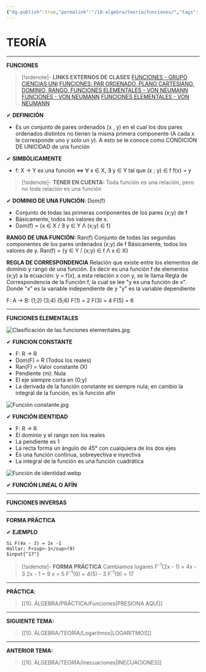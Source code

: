 ```yaml
---
{"dg-publish":true,"permalink":"/10-algebra/teoria/funciones/","tags":["Álgebra","Teoría","Incompleto"]}
---
```


# TEORÍA
---
**FUNCIONES**

>[!sidenote]- **LINKS EXTERNOS DE CLASES** 
>[FUNCIONES - GRUPO CIENCIAS UNI](https://www.youtube.com/live/NMaMWELnBoo?si=fCmFagGWOGquliFY) 
>[FUNCIONES: PAR ORDENADO, PLANO CARTESIANO, DOMINIO, RANGO, FUNCIONES ELEMENTALES - VON NEUMANN](https://youtu.be/63jU33QSta0?si=RDQRaTOkva59hW5o)
>[FUNCIONES - VON NEUMANN](https://youtu.be/sUfAr1CWkRU?si=BiVBNizmM1ui9d9H) 
>[FUNCIONES ELEMENTALES - VON NEUMANN](https://youtu.be/l_P2HOjM7AI?si=_Jzwzwg6GyxueK4p)

✔ **DEFINICIÓN**
- Es un conjunto de pares ordenados (x , y) en el cual los dos pares ordenados distintos no tienen la misma primera componente (A cada x le corresponde uno y solo un y). A esto se le conoce como CONDICIÓN DE UNICIDAD de una función

✔ **SIMBÓLICAMENTE**
- f: X → Y es una función ⇔ ∀ x ∈ X, ∃ y ∈ Y tal que (x ; y) ∈ f
f(x) = y

>[!sidenote]- **TENER EN CUENTA:** 
Toda función es una relación, pero no toda relación es una función

✔ **DOMINIO DE UNA FUNCIÓN**: Dom(f)
- Conjunto de todas las primeras componentes de los pares (x;y) de f
- Básicamente, todos los valores de x.
- Dom(f) = {x ∈ X / ∃ y ∈ Y Λ (x;y) ∈ f}

**RANGO DE UNA FUNCIÓN:** Ran(f)
Conjunto de todas las segundas componentes de los pares ordenados (x;y) de f
Básicamente, todos los valores de y.
Ran(f) = {y ∈ Y / (x;y) ∈ f Λ x ∈ X}

**REGLA DE CORRESPONDENCIA**
Relación que existe entre los elementos de dominio y rango de una función. Es decir es una función f de elementos (x;y) a la ecuación:
y = f(x), a esta relación x con y, se le llama Regla de Correspondencia de la Función f, la cual se lee "y es una función de x". Donde "x" es la variable independiente de y "y" es la variable dependiente

F: A → B: (1;2) (3;4) (5;6)
F(1) = 2
F(3) = 4
F(5) = 6

---
**FUNCIONES ELEMENTALES** 

![Clasificación de las funciones elementales.jpg](/img/user/1.%20ELEMENTOS%20GR%C3%81FICOS/Clasificaci%C3%B3n%20de%20las%20funciones%20elementales.jpg)

✔ **FUNCION CONSTANTE**
- F: R → R
- Dom(F) = R (Todos los reales)
- Ran(F) = Valor constante (X)
- Pendiente (m): Nula
- El eje siempre corta en (0;y)
- La derivada de la función constante es siempre nula; en cambio la integral de la función, es la función afín


![Función constante.jpg](/img/user/1.%20ELEMENTOS%20GR%C3%81FICOS/Funci%C3%B3n%20constante.jpg)

✔ **FUNCIÓN IDENTIDAD**
- F: R → R
- El dominio y el rango son los reales
- La pendiente es 1
- La recta forma un ángulo de 45° con cualquiera de los dos ejes
- Es una función continua, sobreyectiva e inyectiva
- La integral de la función es una función cuadrática

![Función de identidad.webp](/img/user/1.%20ELEMENTOS%20GR%C3%81FICOS/Funci%C3%B3n%20de%20identidad.webp)

✔ **FUNCIÓN LINEAL O AFÍN**


---
**FUNCIONES INVERSAS** 


---
**FORMA PRÁCTICA**

✔ **EJEMPLO** 

```exercise
Si F(4x - 3) = 2x -1 
Hallar: F<sup>-1</sup>(9)
$input{"17"}
```

>[!sidenote]- **FORMA PRÁCTICA** 
>Cambiamos lugares
>F<sup>-1</sup>(2x - 1) = 4x - 3
>2x - 1 = 9
>x = 5
>F<sup>-1</sup>(9) = 4(5) - 3
>F<sup>-1</sup>(9) = 17

---
**PRÁCTICA**:
>[[10. ÁLGEBRA/PRÁCTICA/Funciones\|PRESIONA AQUÍ]]

---
**SIGUIENTE TEMA:** 
>[[10. ÁLGEBRA/TEORÍA/Logaritmos\|LOGARITMOS]]

---
**ANTERIOR TEMA:** 
>[[10. ÁLGEBRA/TEORÍA/Inecuaciones\|INECUACIONES]]

